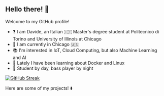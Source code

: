 ## Hello there! 👀

Welcome to my GitHub profile!

- ❓ I am Davide, an Italian 🇮🇹 Master's degree student at Politecnico di Torino and University of Illinois at Chicago
- 📍 I am currently in Chicago 🇺🇸
- 📚 I'm interested in IoT, Cloud Computing, but also Machine Learning and AI
- 🌱 Lately I have been learning about Docker and Linux
- 🎸 Student by day, bass player by night

[![GitHub Streak](https://streak-stats.demolab.com/?user=davmacario)](https://git.io/streak-stats)

Here are some of my projects! ⬇️

<!--
[![Anurag's GitHub stats](https://github-readme-stats.vercel.app/api?username=davmacario)](https://github.com/anuraghazra/github-readme-stats)

**davmacario/davmacario** is a ✨ _special_ ✨ repository because its `README.md` (this file) appears on your GitHub profile.

Here are some ideas to get you started:

- 🔭 I’m currently working on ...
- 🌱 I’m currently learning ...
- 👯 I’m looking to collaborate on ...
- 🤔 I’m looking for help with ...
- 💬 Ask me about ...
- 📫 How to reach me: ...
- 😄 Pronouns: ...
- ⚡ Fun fact: ...
-->
